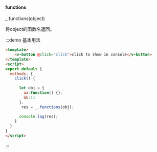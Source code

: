 #### functions

_.functions(object) 

将object的函数名返回。

:::demo 基本用法
```html
<template>
    <v-button @click="click">click to show in console</v-button>
</template>
<script>
export default {
  methods: {
    click() {
      
      let obj = {
        aa:function() {},
        bb:11
      },
       res = _.functions(obj);
      
      console.log(res);
    }
  }
}
</script>
```
:::
